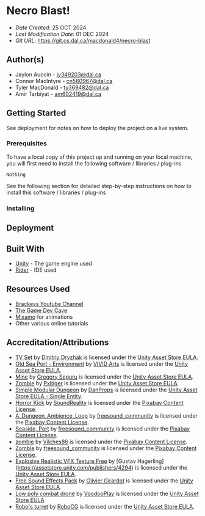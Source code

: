 # Necro Blast! 

* *Date Created*: 25 OCT 2024
* *Last Modification Date*: 01 DEC 2024
* *Git URL*: <https://git.cs.dal.ca/macdonald4/necro-blast>

## Author(s)

* Jaylon Aucoin - jy349203@dal.ca
* Connor MacIntyre - cn560967@dal.ca
* Tyler MacDonald - ty369482@dal.ca 
* Amir Tarbiyat - am602419@dal.ca


## Getting Started

See deployment for notes on how to deploy the project on a live system.

### Prerequisites

To have a local copy of this project up and running on your local machine, you will first need to install the following software / libraries / plug-ins

```
Nothing
```

See the following section for detailed step-by-step instructions on how to install this software / libraries / plug-ins

### Installing

## Deployment

## Built With

* [Unity](https://docs.unity3d.com/Manual/index.html) - The game engine used
* [Rider](https://www.jetbrains.com/help/rider/Introduction.html) - IDE used

## Resources Used

* [Brackeys Youtube Channel](https://www.youtube.com/channel/UCYbK_tjZ2OrIZFBvU6CCMiA)
* [The Game Dev Cave](https://www.youtube.com/@thegamedevcave)
* [Mixamo](https://www.mixamo.com/#/) for animations
* Other various online tutorials

## Accreditation/Attributions

* [TV Set](https://assetstore.unity.com/packages/3d/props/electronics/tv-set-26193) by [Dmitriy Dryzhak](https://assetstore.unity.com/publishers/10181) is licensed under the [Unity Asset Store EULA](https://unity.com/legal/as-terms).
* [Old Sea Port - Environment](https://assetstore.unity.com/packages/3d/environments/old-sea-port-environment-36897) by [VIVID Arts](https://assetstore.unity.com/publishers/13385) is licensed under the [Unity Asset Store EULA](https://unity.com/legal/as-terms).
* [Mine](https://assetstore.unity.com/packages/3d/environments/dungeons/mine-92461) by [Gregory Seguru](https://assetstore.unity.com/publishers/12719) is licensed under the [Unity Asset Store EULA](https://unity.com/legal/as-terms).
* [Zombie](https://assetstore.unity.com/packages/3d/characters/humanoids/zombie-30232) by [Pxltiger](https://assetstore.unity.com/publishers/11247) is licensed under the [Unity Asset Store EULA](https://unity.com/legal/as-terms).
* [Simple Modular Dungeon](https://assetstore.unity.com/packages/3d/environments/dungeons/simple-modular-dungeon-259641) by [DanProps](https://assetstore.unity.com/publishers/69920) is licensed under the [Unity Asset Store EULA - Single Entity](https://unity.com/legal/as-terms).
* [Horror Kick](https://pixabay.com/sound-effects/horror-kick-247743/) by [SoundReality](https://pixabay.com/users/soundreality-31074404/) is licensed under the [Pixabay Content License](https://pixabay.com/service/license-summary/).
* [A_Dungeon_Ambience_Loop](https://pixabay.com/sound-effects/a-dungeon-ambience-loop-79423/) by [freesound_community](https://pixabay.com/users/freesound_community-46691455/) is licensed under the [Pixabay Content License](https://pixabay.com/service/license-summary/).
* [Seaside, Port](https://pixabay.com/sound-effects/seaside-port-24581/) by [freesound_community](https://pixabay.com/users/freesound_community-46691455/) is licensed under the [Pixabay Content License](https://pixabay.com/service/license-summary/).
* [zombie](https://pixabay.com/sound-effects/zombie-15965/) by [Vilches86](https://pixabay.com/users/vilches86-12269887/) is licensed under the [Pixabay Content License](https://pixabay.com/service/license-summary/).
* [Zombie](https://pixabay.com/sound-effects/zombie-6851/) by [freesound_community](https://pixabay.com/users/freesound_community-46691455/) is licensed under the [Pixabay Content License](https://pixabay.com/service/license-summary/).
* [Explosive Realistic VFX Texture Free](https://assetstore.unity.com/packages/vfx/particles/fire-explosions/explosive-realistic-vfx-texture-free-34541) by [Gustav Hagerling] (https://assetstore.unity.com/publishers/4294) is licensed under the [Unity Asset Store EULA](https://unity.com/legal/as-terms).
* [Free Sound Effects Pack](https://assetstore.unity.com/packages/audio/sound-fx/free-sound-effects-pack-155776) by [Olivier Girardot](https://assetstore.unity.com/publishers/39771) is licensed under the [Unity Asset Store EULA](https://unity.com/legal/as-terms).
* [Low poly combat drone](https://assetstore.unity.com/packages/3d/low-poly-combat-drone-82234) by [VoodooPlay](https://assetstore.unity.com/publishers/9657) is licensed under the [Unity Asset Store EULA](https://unity.com/legal/as-terms)
* [Robo's turret](https://assetstore.unity.com/packages/3d/environments/sci-fi/robo-s-turret-free-sample-147413) by [RoboCG](https://assetstore.unity.com/publishers/14354) is licensed under the [Unity Asset Store EULA](https://unity.com/legal/as-terms).